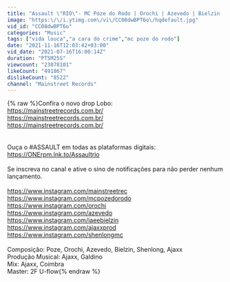 ```yaml
---
title: "Assault \"RIO\"- MC Poze do Rodo | Orochi | Azevedo | Bielzin | Shenlong (prod. Ajaxx, Galdino)"
image: "https:\/\/i.ytimg.com\/vi\/CC08dwBPT6o\/hqdefault.jpg"
vid_id: "CC08dwBPT6o"
categories: "Music"
tags: ["vida louca","a cara do crime","mc poze do rodo"]
date: "2021-11-16T12:03:42+03:00"
vid_date: "2021-07-16T16:00:14Z"
duration: "PT5M25S"
viewcount: "23878101"
likeCount: "491867"
dislikeCount: "8522"
channel: "Mainstreet Records"
---
```

{% raw %}Confira o novo drop Lobo:<br /><a rel="nofollow" target="blank" href="https://mainstreetrecords.com.br/">https://mainstreetrecords.com.br/</a><br /><a rel="nofollow" target="blank" href="https://mainstreetrecords.com.br/">https://mainstreetrecords.com.br/</a><br /><a rel="nofollow" target="blank" href="https://mainstreetrecords.com.br/">https://mainstreetrecords.com.br/</a><br /><br /><br />Ouça o #ASSAULT  em todas as plataformas digitais: <a rel="nofollow" target="blank" href="https://ONErpm.lnk.to/Assaultrio">https://ONErpm.lnk.to/Assaultrio</a><br /><br />Se inscreva no canal e ative o sino de notificações para não perder nenhum lançamento.<br /><br /><a rel="nofollow" target="blank" href="https://www.instagram.com/mainstreetrec">https://www.instagram.com/mainstreetrec</a><br /><a rel="nofollow" target="blank" href="https://www.instagram.com/mcpozedorodo">https://www.instagram.com/mcpozedorodo</a><br /><a rel="nofollow" target="blank" href="https://www.instagram.com/orochi">https://www.instagram.com/orochi</a><br /><a rel="nofollow" target="blank" href="https://www.instagram.com/azevedo">https://www.instagram.com/azevedo</a><br /><a rel="nofollow" target="blank" href="https://www.instagram.com/iaeebielzin">https://www.instagram.com/iaeebielzin</a><br /><a rel="nofollow" target="blank" href="https://www.instagram.com/ajaxxprod">https://www.instagram.com/ajaxxprod</a><br /><a rel="nofollow" target="blank" href="https://www.instagram.com/shenlongmc">https://www.instagram.com/shenlongmc</a><br /><br />Composição: Poze, Orochi, Azevedo, Bielzin, Shenlong, Ajaxx<br />Produção Musical: Ajaxx, Galdino<br />Mix: Ajaxx, Coimbra <br />Master: 2F U-flow{% endraw %}
